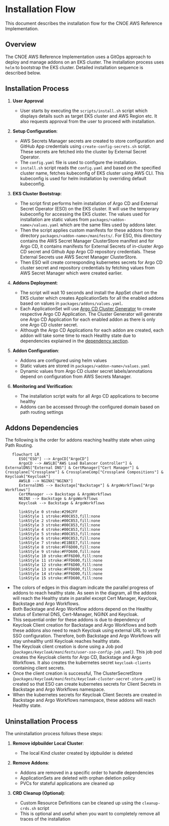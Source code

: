 # Installation Flow

This document describes the installation flow for the CNOE AWS Reference Implementation.

## Overview

The CNOE AWS Reference Implementation uses a GitOps approach to deploy and manage addons on an EKS cluster. The installation process uses `helm` to bootstrap the EKS cluster. Detailed installation sequence is described below.

## Installation Process

1. **User Approval**
   - User starts by executing the `scripts/install.sh` script which displays details such as target EKS cluster and AWS Region etc. It also requests approval from the user to proceed with installation.

2. **Setup Configuration**:
   - AWS Secrets Manager secrets are created to store configuration and GitHub App credentials using `create-config-secrets.sh` script. These secrets are fetched into the cluster by External Secret Operator.
   - The `config.yaml` file is used to configure the installation.
   - `install.sh` script reads the `config.yaml` and based on the specified cluster name, fetches kubeconfig of EKS cluster using AWS CLI. This kubeconfig is used for helm installation by overriding default kubeconfig.

3. **EKS Cluster Bootstrap**:
   - The script first performs helm installation of Argo CD and External Secret Operator (ESO) on the EKS cluster. It will use the temporary kubeconfig for accessing the EKS cluster. The values used for installation are static values from `packages/<addon-name>/values.yaml` which are the same files used by addons later.
   - Then the script applies custom manifests for these addons from the directory `packages/<addon-name>/manifests/`. For ESO, this directory contains the AWS Secret Manager ClusterStore manifest and for Argo CD, it contains manifests for External Secrets of in-cluster Argo CD secret and Github App Argo CD repository credentials. These External Secrets use AWS Secret Manager ClusterStore.
   - Then ESO will create corresponding kubernetes secrets for Argo CD cluster secret and repository credentials by fetching values from AWS Secret Manager which were created earlier.

4. **Addons Deployment**:
   - The script will wait 10 seconds and install the AppSet chart on the EKS cluster which creates ApplicationSets for all the enabled addons based on values in `packages/addons/values.yaml`. 
   - Each ApplicationSet will use [Argo CD Cluster Generator](https://argo-cd.readthedocs.io/en/stable/operator-manual/applicationset/Generators-Cluster/) to create respective Argo CD Application. The Cluster Generator will generate one Argo CD Application for each enabled addon as there is only one Argo CD cluster secret.
   - Although the Argo CD Applications for each addon are created, each addon will take some time to reach Healthy state due to dependencies explained in the [dependency section](#addons-dependencies).

5. **Addon Configuration**:
   - Addons are configured using helm values
   - Static values are stored in `packages/<addon-name>/values.yaml`
   - Dynamic values from Argo CD cluster secret labels/annotations depend on configuration from AWS Secrets Manager. 

7. **Monitoring and Verification**:
   - The installation script waits for all Argo CD applications to become healthy
   - Addons can be accessed through the configured domain based on path routing settings

## Addons Dependencies
   The following is the order for addons reaching healthy state when using Path Routing.
   ```mermaid
      flowchart LR
         ESO["ESO"] --> ArgoCD["ArgoCD"]
         ArgoCD --> AWSLB["AWS Load Balancer Controller"] & ExternalDNS["External DNS"] & CertManager["Cert Manager"] & Crossplane["Crossplane"] & CrossplaneComp["Crossplane Compositions"] & Keycloak["Keycloak"]
         AWSLB --> NGINX["NGINX"]
         ExternalDNS --> Backstage["Backstage"] & ArgoWorkflows["Argo Workflows"]
         CertManager --> Backstage & ArgoWorkflows
         NGINX --> Backstage & ArgoWorkflows
         Keycloak --> Backstage & ArgoWorkflows

         linkStyle 0 stroke:#2962FF
         linkStyle 1 stroke:#00C853,fill:none
         linkStyle 2 stroke:#00C853,fill:none
         linkStyle 3 stroke:#00C853,fill:none
         linkStyle 4 stroke:#00C853,fill:none
         linkStyle 5 stroke:#00C853,fill:none
         linkStyle 6 stroke:#00C853,fill:none
         linkStyle 7 stroke:#E1BEE7,fill:none
         linkStyle 8 stroke:#FF6D00,fill:none
         linkStyle 9 stroke:#FFD600,fill:none
         linkStyle 10 stroke:#FF6D00,fill:none
         linkStyle 11 stroke:#FFD600,fill:none
         linkStyle 12 stroke:#FF6D00,fill:none
         linkStyle 13 stroke:#FFD600,fill:none
         linkStyle 14 stroke:#FF6D00,fill:none
         linkStyle 15 stroke:#FFD600,fill:none
   ```
   - The colors of edges in this diagram indicate the parallel progress of addons to reach healthy state. As seen in the diagram, all the addons will reach the Healthy state in parallel except Cert Manager, Keycloak, Backstage and Argo Workflows. 
   - Both Backstage and Argo Workflow addons depend on the Healthy status of External DNS, Cert-Manager, NGINX and Keycloak.
   - This sequential order for these addons is due to dependency of Keycloak Client creation for Backstage and Argo Workflows and both these addons also need to reach Keycloak using external URL to verify SSO configuration. Therefore, both Backstage and Argo Workflows will stay unhealthy until Keycloak reaches healthy state.
   - The Keycloak client creation is done using a Job pod _(`packages/keycloak/manifests/user-sso-config-job.yaml`)_. This job pod creates the Keycloak clients for Argo CD, Backstage and Argo Workflows. It also creates the kubernetes secret `keycloak-clients` containing client secrets. 
   - Once the client creation is successful, The ClusterSecretStore _(`packages/keycloak/manifests/keycloak-cluster-secret-store.yaml`)_ is created so that ESO can create kubernetes secrets for Client Secrets in Backstage and Argo Workflows namespace. 
   - When the kubernetes secrets for Keycloak Client Secrets are created in Backstage and Argo Workflows namespace, these addons will reach Healthy state.

## Uninstallation Process

The uninstallation process follows these steps:

1. **Remove idpbuilder Local Cluster**:
   - The local Kind cluster created by idpbuilder is deleted

2. **Remove Addons**:
   - Addons are removed in a specific order to handle dependencies
   - ApplicationSets are deleted with orphan deletion policy
   - PVCs for stateful applications are cleaned up

3. **CRD Cleanup (Optional)**:
   - Custom Resource Definitions can be cleaned up using the `cleanup-crds.sh` script
   - This is optional and useful when you want to completely remove all traces of the installation
